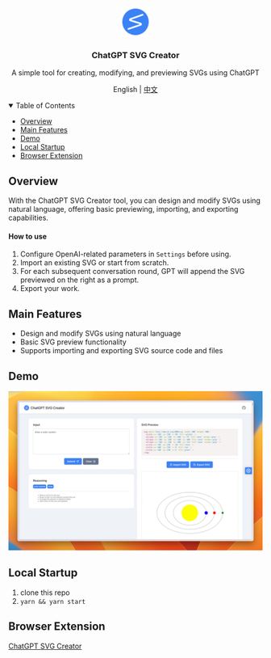 <div align="center">
  <a href="https://github.com/xieziyu/chatgpt-svg-creator-web">
    <img src="./src/assets/icon.png" alt="Logo" width="60" height="60">
  </a>
  <h3 align="center">ChatGPT SVG Creator</h3>
  <p align="center">
    A simple tool for creating, modifying, and previewing SVGs using ChatGPT
  </p>
  <p align="center">
    English | <a href="./README_CN.md">中文</a>
  </p>
</div>

<details open>
  <summary>Table of Contents</summary>
  <ul>
    <li><a href="#overview">Overview</a></li>
    <li><a href="#main-features">Main Features</a></li>
    <li><a href="#demo">Demo</a></li>
    <li><a href="#local-startup">Local Startup</a></li>
    <li><a href="#browser-extension">Browser Extension</a></li>
  </ul>
</details>

## Overview

With the ChatGPT SVG Creator tool, you can design and modify SVGs using natural language, offering basic previewing, importing, and exporting capabilities.

#### How to use

1. Configure OpenAI-related parameters in `Settings` before using.
2. Import an existing SVG or start from scratch.
3. For each subsequent conversation round, GPT will append the SVG previewed on the right as a prompt.
4. Export your work.

## Main Features

* Design and modify SVGs using natural language
* Basic SVG preview functionality
* Supports importing and exporting SVG source code and files

## Demo

![demo1](./docs/demo-1.png)

## Local Startup

1. clone this repo
2. `yarn && yarn start`

## Browser Extension

[ChatGPT SVG Creator](https://github.com/xieziyu/chatgpt-svg-creator)